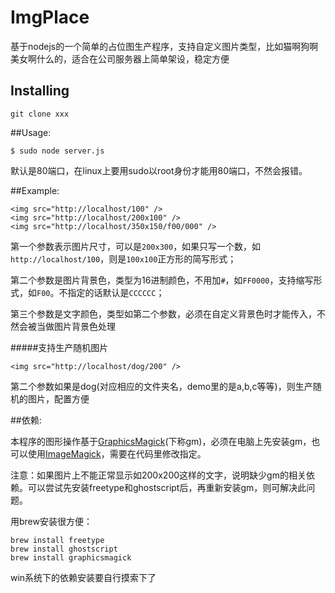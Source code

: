 ImgPlace
==========================

基于nodejs的一个简单的占位图生产程序，支持自定义图片类型，比如猫啊狗啊美女啊什么的，适合在公司服务器上简单架设，稳定方便

## Installing

	git clone xxx

##Usage:

    $ sudo node server.js

默认是80端口，在linux上要用sudo以root身份才能用80端口，不然会报错。

##Example:

    <img src="http://localhost/100" />
    <img src="http://localhost/200x100" />
    <img src="http://localhost/350x150/f00/000" />

第一个参数表示图片尺寸，可以是`200x300`，如果只写一个数，如`http://localhost/100`，则是`100x100`正方形的简写形式；

第二个参数是图片背景色，类型为16进制颜色，不用加`#`，如`FF0000`，支持缩写形式，如`F00`。不指定的话默认是`CCCCCC`；


第三个参数是文字颜色，类型如第二个参数，必须在自定义背景色时才能传入，不然会被当做图片背景色处理

#####支持生产随机图片

	<img src="http://localhost/dog/200" />

第二个参数如果是dog(对应相应的文件夹名，demo里的是a,b,c等等)，则生产随机的图片，配置方便


##依赖:

本程序的图形操作基于[GraphicsMagick](http://www.graphicsmagick.org/)(下称gm)，必须在电脑上先安装gm，也可以使用[ImageMagick](http://www.imagemagick.org/)，需要在代码里修改指定。

注意：如果图片上不能正常显示如200x200这样的文字，说明缺少gm的相关依赖。可以尝试先安装freetype和ghostscript后，再重新安装gm，则可解决此问题。

用brew安装很方便：

	brew install freetype
	brew install ghostscript
	brew install graphicsmagick
	
win系统下的依赖安装要自行摸索下了

